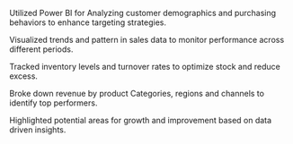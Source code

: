  Utilized Power BI for Analyzing customer demographics and purchasing behaviors to enhance targeting strategies.
 
Visualized trends and pattern in sales data to monitor performance across different periods.

Tracked inventory levels and turnover rates to optimize stock and reduce excess.

Broke down revenue by product Categories, regions and channels to identify top performers.

Highlighted potential areas for growth and improvement based on data driven insights.
